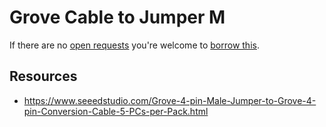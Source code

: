 # Grove Cable to Jumper M
If there are no [open requests](../../../../issues?q=is%3Aissue+is%3Aopen+%22Grove+Cable+to+Jumper+M%22) you're welcome to [borrow this](../../../../issues/new?title=Borrow+request+for+Grove+Cable+to+Jumper+M&body=1+piece+of+%5Bthis%5D%28..%2Fblob%2Fmain%2F.%2FParts%2FCables%2FGrove_Cable_to_Jumper_M.md%29+for+~2+weeks.).

## Resources
- https://www.seeedstudio.com/Grove-4-pin-Male-Jumper-to-Grove-4-pin-Conversion-Cable-5-PCs-per-Pack.html
